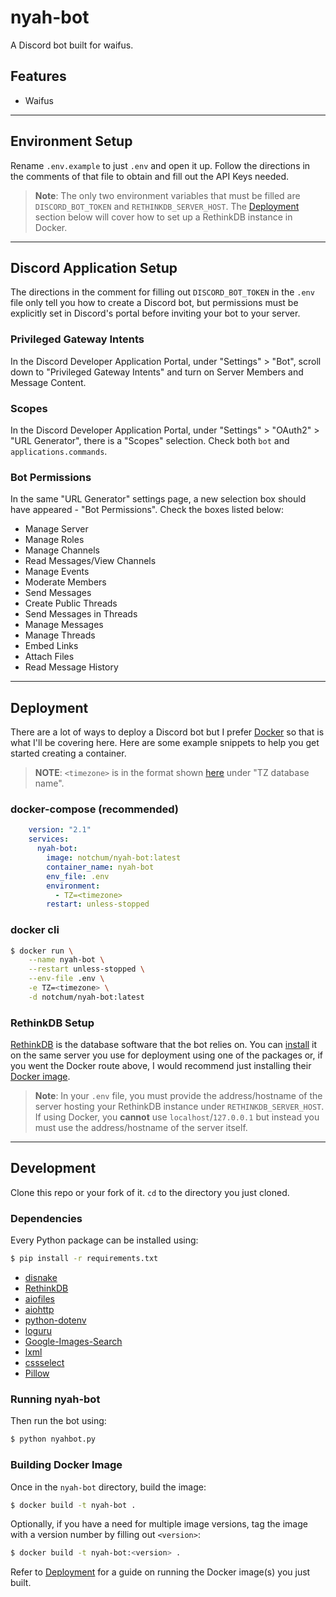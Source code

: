 # nyah-bot
A Discord bot built for waifus.

## Features
- Waifus

---

## Environment Setup
Rename `.env.example` to just `.env` and open it up. Follow the directions in the comments of that file to obtain and fill out the API Keys needed.

> **Note**: The only two environment variables that must be filled are `DISCORD_BOT_TOKEN` and `RETHINKDB_SERVER_HOST`. The [Deployment](#deployment) section below will cover how to set up a RethinkDB instance in Docker.

---

## Discord Application Setup
The directions in the comment for filling out `DISCORD_BOT_TOKEN` in the `.env` file only tell you how to create a Discord bot, but permissions must be explicitly set in Discord's portal before inviting your bot to your server.

### Privileged Gateway Intents
In the Discord Developer Application Portal, under "Settings" > "Bot", scroll down to "Privileged Gateway Intents" and turn on Server Members and Message Content.

### Scopes
In the Discord Developer Application Portal, under "Settings" > "OAuth2" > "URL Generator", there is a "Scopes" selection. Check both `bot` and `applications.commands`.

### Bot Permissions
In the same "URL Generator" settings page, a new selection box should have appeared - "Bot Permissions". Check the boxes listed below:
- Manage Server
- Manage Roles
- Manage Channels
- Read Messages/View Channels
- Manage Events
- Moderate Members
- Send Messages
- Create Public Threads
- Send Messages in Threads
- Manage Messages
- Manage Threads
- Embed Links
- Attach Files
- Read Message History

---

## Deployment
There are a lot of ways to deploy a Discord bot but I prefer [Docker](https://www.docker.com/) so that is what I'll be covering here. Here are some example snippets to help you get started creating a container.

> **NOTE**: `<timezone>` is in the format shown [here](https://en.wikipedia.org/wiki/List_of_tz_database_time_zones#List) under "TZ database name".

### docker-compose (recommended)
```yaml
    version: "2.1"
    services:
      nyah-bot:
        image: notchum/nyah-bot:latest
        container_name: nyah-bot
        env_file: .env
        environment:
          - TZ=<timezone>
        restart: unless-stopped
```

### docker cli
```sh
$ docker run \
    --name nyah-bot \
    --restart unless-stopped \
    --env-file .env \
    -e TZ=<timezone> \
    -d notchum/nyah-bot:latest
```

### RethinkDB Setup
[RethinkDB](https://rethinkdb.com/) is the database software that the bot relies on. You can [install](https://rethinkdb.com/docs/install/) it on the same server you use for deployment using one of the packages or, if you went the Docker route above, I would recommend just installing their [Docker image](https://registry.hub.docker.com/_/rethinkdb/).

> **Note**: In your `.env` file, you must provide the address/hostname of the server hosting your RethinkDB instance under `RETHINKDB_SERVER_HOST`. If using Docker, you __cannot__ use `localhost`/`127.0.0.1` but instead you must use the address/hostname of the server itself.

---

## Development
Clone this repo or your fork of it. `cd` to the directory you just cloned.

### Dependencies
Every Python package can be installed using:
```sh
$ pip install -r requirements.txt
```
- [disnake](https://docs.disnake.dev/en/latest/api.html)
- [RethinkDB](https://github.com/rethinkdb/rethinkdb)
- [aiofiles](https://pypi.org/project/aiofiles/)
- [aiohttp](https://pypi.org/project/aiohttp/)
- [python-dotenv](https://pypi.org/project/python-dotenv/)
- [loguru](https://github.com/Delgan/loguru)
- [Google-Images-Search](https://github.com/arrrlo/Google-Images-Search)
- [lxml](https://lxml.de/)
- [cssselect](https://lxml.de/cssselect.html)
- [Pillow](https://python-pillow.org/)

### Running nyah-bot
Then run the bot using: 
```sh
$ python nyahbot.py
```

### Building Docker Image
Once in the `nyah-bot` directory, build the image:
```sh
$ docker build -t nyah-bot .
```
Optionally, if you have a need for multiple image versions, tag the image with a version number by filling out `<version>`:
```sh
$ docker build -t nyah-bot:<version> .
```
Refer to [Deployment](#deployment) for a guide on running the Docker image(s) you just built.
